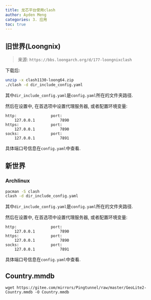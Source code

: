 ```yaml
---
title: 龙芯平台使用clash
author: Ayden Meng
categories: 3. 应用
toc: true
---
```


## 旧世界(Loongnix)

> 来源: `https://bbs.loongarch.org/d/177-loongnixclash`

下载后:
```bash
unzip -x clash1130-loong64.zip
./clash -d dir_include_config.yaml
```

其中`dir_include_config.yaml`是`config.yaml`所在的文件夹路径.

然后在设置中, 在首选项中设置代理服务器, 或者配置环境变量:

```
http:               port:
    127.0.0.1           7890
https:              port:
    127.0.0.1           7890
socks:              port:
    127.0.0.1           7891
```

具体端口号信息在`config.yaml`中查看.

## 新世界

### Archlinux

```bash
pacman -S clash
clash -d dir_include_config.yaml
```

其中`dir_include_config.yaml`是`config.yaml`所在的文件夹路径.

然后在设置中, 在首选项中设置代理服务器, 或者配置环境变量:

```
http:               port:
    127.0.0.1           7890
https:              port:
    127.0.0.1           7890
socks:              port:
    127.0.0.1           7891
```

具体端口号信息在`config.yaml`中查看.

## Country.mmdb

```
wget https://gitee.com/mirrors/Pingtunnel/raw/master/GeoLite2-Country.mmdb -O Country.mmdb
```
